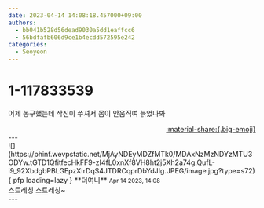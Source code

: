 ```yaml
---
date: 2023-04-14 14:08:18.457000+09:00
authors:
  - bb041b528d56dead9030a5dd1eaffcc6
  - 56bdfafb606d9ce1b4ecdd572595e242
categories:
  - Seoyeon
---
```


# 1-117833539

<div class="post-container" markdown="1">
<div class="content-container md-sidebar__scrollwrap" markdown="1">

어제 농구했는데 삭신이 쑤셔서 몸이 안움직여 늙었나봐

</div>
</div>

<div style="text-align: right;" markdown="1">
<a href="https://weverse.io/fromis9/fanpost/1-117833539" style="text-align: right;">:material-share:{.big-emoji}</a>
</div>
---

<div class="comments-container md-sidebar__scrollwrap" markdown="1">
<div class="comment" markdown="1">
<div class='id-container' markdown="1">
![](https://phinf.wevpstatic.net/MjAyNDEyMDZfMTk0/MDAxNzMzNDYzMTU3ODYw.tGTD1QfitfecHkFF9-zI4fL0xnXf8VH8ht2j5Xh2a74g.QufL-i9_92XbdgbPBLGEpzXIrDqS4JTDRCqprDbYdJIg.JPEG/image.jpg?type=s72){ pfp loading=lazy }
**<span class="artist">더여니</span>** <small>Apr 14 2023, 14:08</small><br>
</div>
<div class='comment-body' markdown="1">
스트레칭 스트레칭~
</div>
</div>
</div>
---
